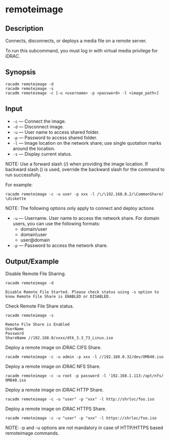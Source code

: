 # remoteimage

## Description

Connects, disconnects, or deploys a media file on a remote server.

To run this subcommand, you must log in with virtual media privilege for iDRAC.

## Synopsis

```
racadm remoteimage -d
racadm remoteimage -s
racadm remoteimage -c [-u <username> -p <password> -l <image_path>]
```

## Input

- `-c` — Connect the image.
- `-d` — Disconnect image.
- `-u` — User name to access shared folder.
- `-p` — Password to access shared folder.
- `-l` — Image location on the network share; use single quotation marks around the location.
- `-s` — Display current status.

NOTE: Use a forward slash (/) when providing the image location. If backward slash (\) is used, override the backward slash for the command to run successfully.

For example:

```
racadm remoteimage -c -u user -p xxx -l /\/\192.168.0.2/\CommonShare/ \diskette
```

NOTE: The following options only apply to connect and deploy actions

- `-u` — Username.
  User name to access the network share. For domain users, you can use the following formats:
  - domain/user
  - domain\user
  - user@domain
- `-p` — Password to access the network share.

## Output/Example

Disable Remote File Sharing.

```
racadm remoteimage -d
```

```
Disable Remote File Started. Please check status using -s option to
know Remote File Share is ENABLED or DISABLED.
```

Check Remote File Share status.

```
racadm remoteimage -s
```

```
Remote File Share is Enabled
UserName
Password
ShareName //192.168.0/xxxx/dtk_3.3_73_Linux.iso
```

Deploy a remote image on iDRAC CIFS Share.

```
racadm remoteimage -c -u admin -p xxx -l //192.168.0.32/dev/OM840.iso
```

Deploy a remote image on iDRAC NFS Share.

```
racadm remoteimage -c -u root -p password -l '192.168.1.113:/opt/nfs/ OM840.iso
```

Deploy a remote image on iDRAC HTTP Share.

```
racadm remoteimage -c -u "user" -p "xxx" -l http://shrloc/foo.iso
```

Deploy a remote image on iDRAC HTTPS Share.

```
racadm remoteimage -c -u "user" -p "xxx" -l https://shrloc/foo.iso
```

NOTE: -p and -u options are not mandatory in case of HTTP/HTTPS based remoteimage commands.